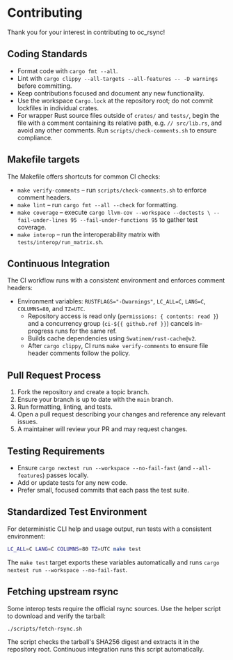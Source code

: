 # Contributing

Thank you for your interest in contributing to oc_rsync!

## Coding Standards
- Format code with `cargo fmt --all`.
- Lint with `cargo clippy --all-targets --all-features -- -D warnings` before committing.
- Keep contributions focused and document any new functionality.
- Use the workspace `Cargo.lock` at the repository root; do not commit lockfiles in individual crates.
- For wrapper Rust source files outside of `crates/` and `tests/`, begin the file with a comment containing its relative path, e.g. `// src/lib.rs`, and avoid any other comments. Run `scripts/check-comments.sh` to ensure compliance.

## Makefile targets

The Makefile offers shortcuts for common CI checks:

- `make verify-comments` – run `scripts/check-comments.sh` to enforce comment headers.
- `make lint` – run `cargo fmt --all --check` for formatting.
- `make coverage` – execute `cargo llvm-cov --workspace --doctests \
  --fail-under-lines 95 --fail-under-functions 95` to gather test coverage.
- `make interop` – run the interoperability matrix with `tests/interop/run_matrix.sh`.

## Continuous Integration

The CI workflow runs with a consistent environment and enforces comment
headers:

- Environment variables: `RUSTFLAGS="-Dwarnings"`, `LC_ALL=C`, `LANG=C`,
  `COLUMNS=80`, and `TZ=UTC`.
  - Repository access is read only (`permissions: { contents: read }`) and a
    concurrency group (`ci-${{ github.ref }}`) cancels in-progress runs for the same
    ref.
  - Builds cache dependencies using `Swatinem/rust-cache@v2`.
  - After `cargo clippy`, CI runs `make verify-comments` to ensure file header
  comments follow the policy.

## Pull Request Process
1. Fork the repository and create a topic branch.
2. Ensure your branch is up to date with the `main` branch.
3. Run formatting, linting, and tests.
4. Open a pull request describing your changes and reference any relevant issues.
5. A maintainer will review your PR and may request changes.

## Testing Requirements
- Ensure `cargo nextest run --workspace --no-fail-fast` (and `--all-features`) passes locally.
- Add or update tests for any new code.
- Prefer small, focused commits that each pass the test suite.

## Standardized Test Environment

For deterministic CLI help and usage output, run tests with a consistent
environment:

```bash
LC_ALL=C LANG=C COLUMNS=80 TZ=UTC make test
```

The `make test` target exports these variables automatically and runs
`cargo nextest run --workspace --no-fail-fast`.

## Fetching upstream rsync
Some interop tests require the official rsync sources. Use the helper
script to download and verify the tarball:

```bash
./scripts/fetch-rsync.sh
```

The script checks the tarball's SHA256 digest and extracts it in the
repository root. Continuous integration runs this script automatically.

